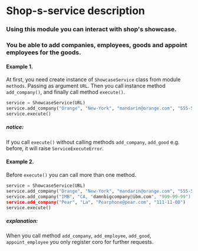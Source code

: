 # Shop-s-service description
### Using this module you can interact with shop's showcase. 
### You be able to add companies, employees, goods and appoint employees for the goods.
#### Example 1.
At first, you need create instance of `ShowcaseService` class from module `methods`. Passing as argument `URL`. Then you call
 instance method `add_company()`, and finally call method `execute()`.
```python 
service = ShowcaseService(URL)
service.add_company("Orange", "New-York", "mandarin@orange.com", "555-55-55")
service.execute()
```
##### notice:
If you call `execute()` without calling methods `add_company`,
`add_good` e.g. before, it will raise `ServiceExecuteError`.

#### Example 2.
Before `execute()` you can call more than one method.
```python
service = ShowcaseService(URL)
service.add_company("Orange", "New-York", "mandarin@orange.com", "555-55-55")
service.add_company("IMB", "CA, "damnbigcompany@ibm.com", "999-99-99")
service.add_company("Pear", "La", "Pearphone@pear.com", "111-11-00")
service.execute()
```
##### explanation:
When you call method `add_company`, `add_employee`, `add_good`, `appoint_employee` you only register coro for further requests. 
